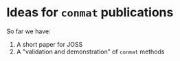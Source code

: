 # Ideas for `conmat` publications

So far we have:

1. A short paper for JOSS
2. A "validation and demonstration" of `conmat` methods
